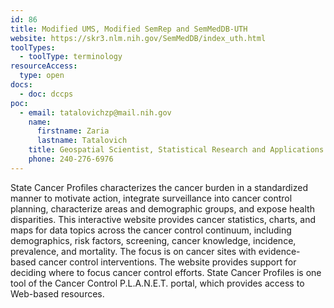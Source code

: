 ```yaml
---
id: 86
title: Modified UMS, Modified SemRep and SemMedDB-UTH
website: https://skr3.nlm.nih.gov/SemMedDB/index_uth.html
toolTypes:
  - toolType: terminology
resourceAccess:
  type: open
docs:
  - doc: dccps
poc:
  - email: tatalovichzp@mail.nih.gov
    name:
      firstname: Zaria
      lastname: Tatalovich
    title: Geospatial Scientist, Statistical Research and Applications Branch, Surveillance Research Program
    phone: 240-276-6976
---
```

State Cancer Profiles characterizes the cancer burden in a standardized manner to motivate action, integrate surveillance into cancer control planning, characterize areas and demographic groups, and expose health disparities. This interactive website provides cancer statistics, charts, and maps for data topics across the cancer control continuum, including demographics, risk factors, screening, cancer knowledge, incidence, prevalence, and mortality. The focus is on cancer sites with evidence-based cancer control interventions. The website provides support for deciding where to focus cancer control efforts. State Cancer Profiles is one tool of the Cancer Control P.L.A.N.E.T. portal, which provides access to Web-based resources.
